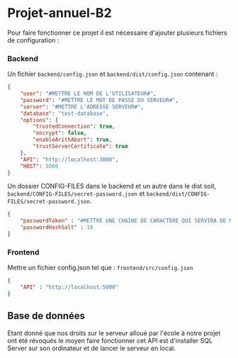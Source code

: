 # Projet-annuel-B2

Pour faire fonctionner ce projet il est nécessaire d'ajouter plusieurs fichiers de configuration :  
### Backend  
Un fichier `backend/config.json` et `backend/dist/config.json` contenant :  
```json
{
    "user": "#METTRE LE NOM DE L'UTILISATEUR#",
    "password": "#METTRE LE MOT DE PASSE DU SERVEUR#",
    "server": "#METTRE L'ADRESSE SERVEUR#",
    "database": "test-database",
    "options": {
        "trustedConnection": true,
        "encrypt": false,
        "enableArithAbort": true,
        "trustServerCertificate": true
    },
    "API": "http://localhost:3000",
    "HOST": 5000
}
```  
Un dossier CONFIG-FILES dans le backend et un autre dans le dist soit, `backend/CONFIG-FILES/secret-password.json` et `backend/dist/CONFIG-FILES/secret-password.json`.  
```json
{
    "passwordToken" : "#METTRE UNE CHAINE DE CARACTERE QUI SERVIRA DE MOT DE PASSE#",
    "passwordHashSalt" : 10
}
```
### Frontend 
Mettre un fichier config.json tel que : `frontend/src/config.json`
```json
{
    "API" : "http://localhost:5000"
}
```
  
  
## Base de données
Etant donné que nos droits sur le serveur alloué par l'école à notre projet ont été révoqués le moyen faire fonctionner cet API est d'installer SQL Server sur son ordinateur et de lancer le serveur en local.